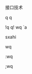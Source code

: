 接口技术


q
q



























































!q
q!
wq
`a






sxahi

wq




:wq

;wq





